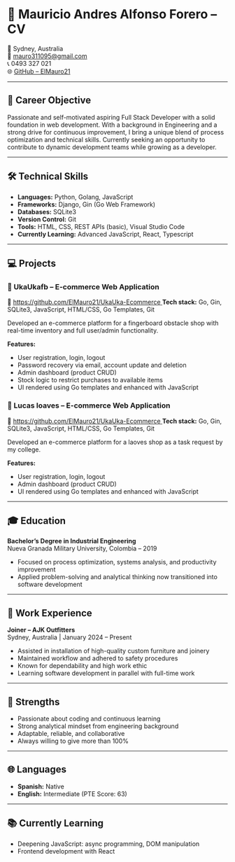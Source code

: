 # 📄 Mauricio Andres Alfonso Forero – CV

📍 Sydney, Australia  
📧 mauro311095@gmail.com  
📞 0493 327 021  
🌐 [GitHub – ElMauro21](https://github.com/ElMauro21)

---

## 🎯 Career Objective

Passionate and self-motivated aspiring Full Stack Developer with a solid foundation in web development. With a background in Engineering and a strong drive for continuous improvement, I bring a unique blend of process optimization and technical skills. Currently seeking an opportunity to contribute to dynamic development teams while growing as a developer.

---

## 🛠️ Technical Skills

- **Languages:** Python, Golang, JavaScript  
- **Frameworks:** Django, Gin (Go Web Framework)
- **Databases:** SQLite3  
- **Version Control:** Git  
- **Tools:** HTML, CSS, REST APIs (basic), Visual Studio Code  
- **Currently Learning:** Advanced JavaScript, React, Typescript

---

## 💻 Projects

### 🛒 UkaUkafb – E-commerce Web Application  
📂 [https://github.com/ElMauro21/UkaUka-Ecommerce ](https://github.com/ElMauro21/UkaUka-Ecommerce)
**Tech stack:** Go, Gin, SQLite3, JavaScript, HTML/CSS, Go Templates, Git

Developed an e-commerce platform for a fingerboard obstacle shop with real-time inventory and full user/admin functionality.

**Features:**
- User registration, login, logout
- Password recovery via email, account update and deletion
- Admin dashboard (product CRUD)
- Stock logic to restrict purchases to available items
- UI rendered using Go templates and enhanced with JavaScript

### 🛒 Lucas loaves – E-commerce Web Application  
📂 [https://github.com/ElMauro21/UkaUka-Ecommerce ](https://github.com/ElMauro21/Lucas-Loaves)
**Tech stack:** Go, Gin, SQLite3, JavaScript, HTML/CSS, Go Templates, Git

Developed an e-commerce platform for a laoves shop as a task request by my college.

**Features:**
- User registration, login, logout
- Admin dashboard (product CRUD)
- UI rendered using Go templates and enhanced with JavaScript
---

## 🎓 Education

**Bachelor’s Degree in Industrial Engineering**  
Nueva Granada Military University, Colombia – 2019  

- Focused on process optimization, systems analysis, and productivity improvement  
- Applied problem-solving and analytical thinking now transitioned into software development

---

## 💼 Work Experience

**Joiner – AJK Outfitters**  
Sydney, Australia | January 2024 – Present  

- Assisted in installation of high-quality custom furniture and joinery  
- Maintained workflow and adhered to safety procedures  
- Known for dependability and high work ethic  
- Learning software development in parallel with full-time work

---

## 💪 Strengths

- Passionate about coding and continuous learning  
- Strong analytical mindset from engineering background  
- Adaptable, reliable, and collaborative  
- Always willing to give more than 100%  

---

## 🌐 Languages

- **Spanish:** Native  
- **English:** Intermediate (PTE Score: 63)

---

## 📚 Currently Learning

- Deepening JavaScript: async programming, DOM manipulation
- Frontend development with React


